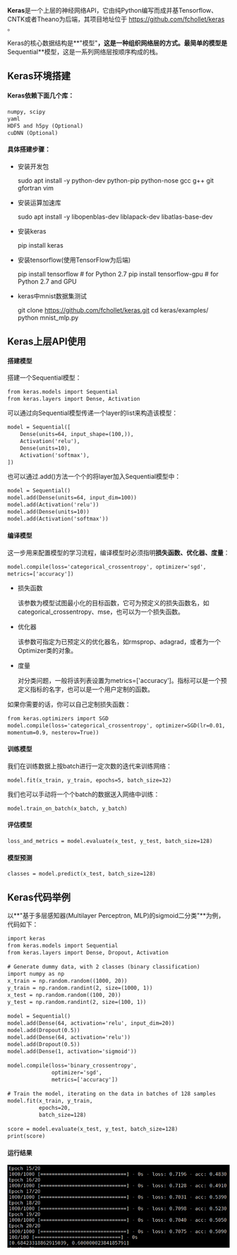 **Keras**是一个上层的神经网络API，它由纯Python编写而成并基Tensorflow、CNTK或者Theano为后端，其项目地址位于 https://github.com/fchollet/keras 。

Keras的核心数据结构是**"模型"**，这是一种组织网络层的方式。最简单的模型是**Sequential**模型，这是一系列网络层按顺序构成的栈。

## Keras环境搭建

#### Keras依赖下面几个库：
	
	numpy, scipy
	yaml
	HDF5 and h5py (Optional)
	cuDNN (Optional)

#### 具体搭建步骤：

* 安装开发包
	

	sudo apt install -y python-dev python-pip python-nose gcc g++ git gfortran vim

* 安装运算加速库

	
	sudo apt install -y libopenblas-dev liblapack-dev libatlas-base-dev

* 安装keras

	
	pip install keras

* 安装tensorflow(使用TensorFlow为后端)

	
	pip install tensorflow # for Python 2.7
	pip install tensorflow-gpu # for Python 2.7 and GPU
	
* keras中mnist数据集测试

	
	git clone https://github.com/fchollet/keras.git
	cd keras/examples/
	python mnist_mlp.py

## Keras上层API使用

#### 搭建模型

搭建一个Sequential模型：

	from keras.models import Sequential
	from keras.layers import Dense, Activation

可以通过向Sequential模型传递一个layer的list来构造该模型：

	model = Sequential([
	    Dense(units=64, input_shape=(100,)),
	    Activation('relu'),
	    Dense(units=10),
	    Activation('softmax'),
	])

也可以通过.add()方法一个个的将layer加入Sequential模型中：
	
	model = Sequential()
	model.add(Dense(units=64, input_dim=100))
	model.add(Activation('relu'))
	model.add(Dense(units=10))
	model.add(Activation('softmax'))

#### 编译模型

这一步用来配置模型的学习流程，编译模型时必须指明**损失函数、优化器、度量**：

	model.compile(loss='categorical_crossentropy', optimizer='sgd', metrics=['accuracy'])

* 损失函数


	该参数为模型试图最小化的目标函数，它可为预定义的损失函数名，如categorical_crossentropy、mse，也可以为一个损失函数。

* 优化器


	该参数可指定为已预定义的优化器名，如rmsprop、adagrad，或者为一个Optimizer类的对象。

* 度量

	
	对分类问题，一般将该列表设置为metrics=['accuracy']。指标可以是一个预定义指标的名字，也可以是一个用户定制的函数。


如果你需要的话，你可以自己定制损失函数：

	from keras.optimizers import SGD
	model.compile(loss='categorical_crossentropy', optimizer=SGD(lr=0.01, momentum=0.9, nesterov=True))

#### 训练模型

我们在训练数据上按batch进行一定次数的迭代来训练网络：

	model.fit(x_train, y_train, epochs=5, batch_size=32)

我们也可以手动将一个个batch的数据送入网络中训练：

	model.train_on_batch(x_batch, y_batch)

#### 评估模型

	loss_and_metrics = model.evaluate(x_test, y_test, batch_size=128)

#### 模型预测

	classes = model.predict(x_test, batch_size=128)

## Keras代码举例

以**"基于多层感知器(Multilayer Perceptron, MLP)的sigmoid二分类"**为例，代码如下：

	import keras
	from keras.models import Sequential
	from keras.layers import Dense, Dropout, Activation
	
	# Generate dummy data, with 2 classes (binary classification)
	import numpy as np
	x_train = np.random.random((1000, 20))
	y_train = np.random.randint(2, size=(1000, 1))
	x_test = np.random.random((100, 20))
	y_test = np.random.randint(2, size=(100, 1))
	
	model = Sequential()
	model.add(Dense(64, activation='relu', input_dim=20))
	model.add(Dropout(0.5))
	model.add(Dense(64, activation='relu'))
	model.add(Dropout(0.5))
	model.add(Dense(1, activation='sigmoid'))
	
	model.compile(loss='binary_crossentropy',
	              optimizer='sgd',
	              metrics=['accuracy'])
	
	# Train the model, iterating on the data in batches of 128 samples
	model.fit(x_train, y_train,
	          epochs=20,
	          batch_size=128)
	
	score = model.evaluate(x_test, y_test, batch_size=128)
	print(score)

#### 运行结果

![image](keras_test.png)